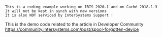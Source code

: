  ~~~
 This is a coding example working on IRIS 2020.1 and on Caché 2018.1.3 
 It will not be kept in synch with new versions      
 It is also NOT serviced by InterSystems Support !   
~~~ 

This is the demo code related to the article in Developer Community
https://community.intersystems.com/post/spool-forgotten-device
